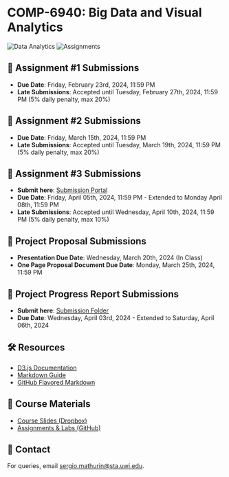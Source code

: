 # COMP-6940: Big Data and Visual Analytics

![Data Analytics](https://img.shields.io/badge/Data%20Analytics-6940-blue.svg?style=flat-square)
![Assignments](https://img.shields.io/badge/Assignments-1-green.svg?style=flat-square)

## 📑 Assignment #1 Submissions
- **Due Date**: Friday, February 23rd, 2024, 11:59 PM
- **Late Submissions**: Accepted until Tuesday, February 27th, 2024, 11:59 PM (5% daily penalty, max 20%)

## 📑 Assignment #2 Submissions
- **Due Date**: Friday, March 15th, 2024, 11:59 PM
- **Late Submissions**: Accepted until Tuesday, March 19th, 2024, 11:59 PM (5% daily penalty, max 20%)

## 📑 Assignment #3 Submissions
- **Submit here**: [Submission Portal](https://forms.gle/JS9hsDUMDQ11GFeu9)
- **Due Date**: Friday, April 05th, 2024, 11:59 PM - Extended to Monday April 08th, 11:59 PM
- **Late Submissions**: Accepted until Wednesday, April 10th, 2024, 11:59 PM (5% daily penalty, max 10%)

## 📑 Project Proposal Submissions
- **Presentation Due Date**: Wednesday, March 20th, 2024 (In Class)
- **One Page Proposal Document Due Date**: Monday, March 25th, 2024, 11:59 PM

## 📑 Project Progress Report Submissions
- **Submit here**: [Submission Folder](https://drive.google.com/drive/folders/1ajBrEE-e6YlqBUENoG1cpH9d2ICWegXE?usp=sharing)
- **Due Date**: Wednesday, April 03rd, 2024 - Extended to Saturday, April 06th, 2024
  
## 🛠️ Resources

- [D3.js Documentation](https://d3js.org/)
- [Markdown Guide](https://www.markdownguide.org/)
- [GitHub Flavored Markdown](https://github.github.com/gfm/)

## 📖 Course Materials

- [Course Slides (Dropbox)](https://www.dropbox.com/scl/fo/emkt3amnm5c923ht29fc1/h?rlkey=tsn23hy22kb52ohpmr49u0vsv&dl=0)
- [Assignments & Labs (GitHub)](https://github.com/Santius0/COMP-6940)

## 📧 Contact

For queries, email [sergio.mathurin@sta.uwi.edu](mailto:sergio.mathurin@sta.uwi.edu).
